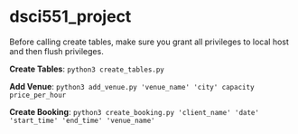 # dsci551_project

Before calling create tables, make sure you grant all privileges to local host and then flush privileges.

**Create Tables**: ```python3 create_tables.py```

**Add Venue**: ```python3 add_venue.py 'venue_name' 'city' capacity price_per_hour```

**Create Booking**: ```python3 create_booking.py 'client_name' 'date' 'start_time' 'end_time' 'venue_name'```
